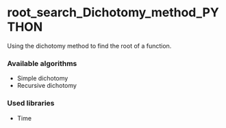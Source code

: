 # root_search_Dichotomy_method_PYTHON
Using the dichotomy method to find the root of a function.

### Available algorithms
  - Simple dichotomy
  - Recursive dichotomy


### Used libraries
  - Time

